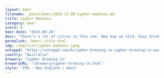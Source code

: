 ```yaml
---
layout: beer
filename: _posts/beer/2016-11-09-cypher-madness.md
title: Cypher Madness
category: beer
score: 8
beer-date: "2025-09-26"
desc: "There’s a lot of citrus in this one. New hop im told. Easy drinking with no hop burn"
permalink: /beer/:title.html
img: /img/list/cypher-madness.jpeg
untappd: "https://untappd.com/b/cypher-brewing-co-cypher-brewing-co-madness/6242409"
country: "Australia"
brewery: "Cypher Brewing Co"
breweryURL: "/brewery/cypher-brewing-co.html"
style: "IPA - New England / Hazy"
---
```

